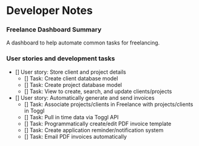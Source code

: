 # Developer Notes

### Freelance Dashboard Summary 

A dashboard to help automate common tasks for freelancing. 

### User stories and development tasks 

- [] User story: Store client and project details
    + [] Task: Create client database model
    + [] Task: Create project database model
    + [] Task: View to create, search, and update clients/projects
- [] User story: Automatically generate and send invoices
    + [] Task: Associate projects/clients in Freelance with projects/clients in Toggl 
    + [] Task: Pull in time data via Toggl API 
    + [] Task: Programmatically create/edit PDF invoice template
    + [] Task: Create application reminder/notification system 
    + [] Task: Email PDF invoices automatically 
